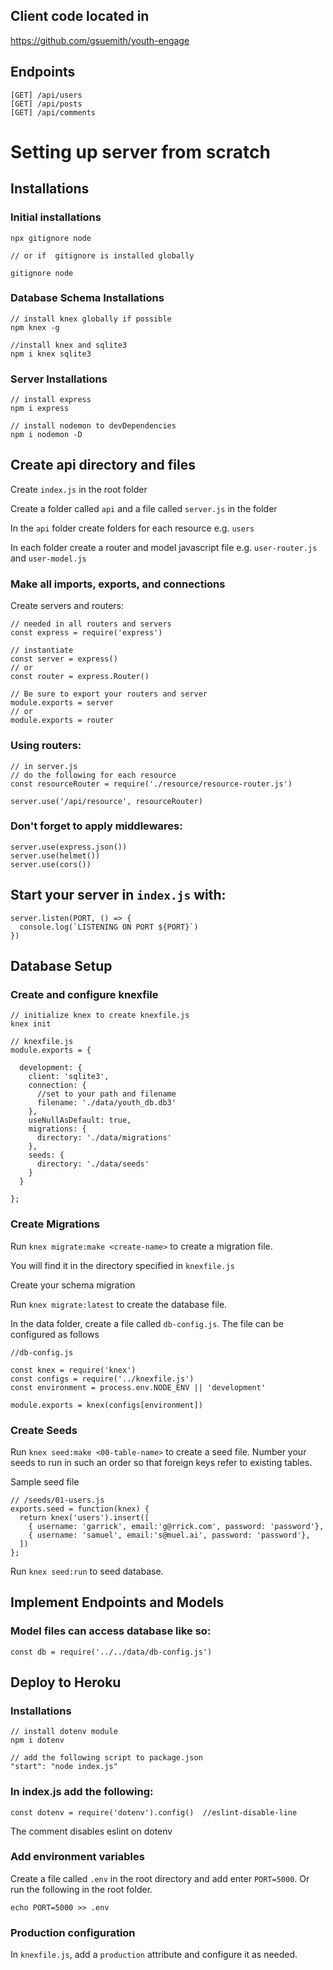 ## Client code located in 
https://github.com/gsuemith/youth-engage

## Endpoints
```
[GET] /api/users
[GET] /api/posts
[GET] /api/comments
```

# Setting up server from scratch
## Installations
### Initial installations
```
npx gitignore node

// or if  gitignore is installed globally

gitignore node
```

### Database Schema Installations

```
// install knex globally if possible
npm knex -g

//install knex and sqlite3
npm i knex sqlite3
```

### Server Installations
```
// install express
npm i express

// install nodemon to devDependencies
npm i nodemon -D
```

## Create api directory and files

Create `index.js` in the root folder

Create a folder called `api` and a file called `server.js` in the folder

In the `api` folder create folders for each resource e.g. `users`

In each folder create a router and model javascript file e.g. `user-router.js` and `user-model.js`

### Make all imports, exports, and connections
Create servers and routers:
```
// needed in all routers and servers
const express = require('express')

// instantiate
const server = express()
// or
const router = express.Router()

// Be sure to export your routers and server
module.exports = server
// or
module.exports = router
```

### Using routers:
```
// in server.js
// do the following for each resource
const resourceRouter = require('./resource/resource-router.js')

server.use('/api/resource', resourceRouter)
```

### Don't forget to apply middlewares:
```
server.use(express.json())
server.use(helmet())
server.use(cors())
```

## Start your server in `index.js` with:
```
server.listen(PORT, () => {
  console.log(`LISTENING ON PORT ${PORT}`)
})
```

## Database Setup

### Create and configure knexfile
```
// initialize knex to create knexfile.js
knex init
```

```
// knexfile.js
module.exports = {

  development: {
    client: 'sqlite3',
    connection: {
      //set to your path and filename
      filename: './data/youth_db.db3'
    },
    useNullAsDefault: true,
    migrations: {
      directory: './data/migrations'
    },
    seeds: {
      directory: './data/seeds'
    }
  }

};
```

### Create Migrations
Run `knex migrate:make <create-name>` to create a migration file.

You will find it in the directory specified in `knexfile.js`

Create your schema migration

Run `knex migrate:latest` to create the database file.

In the data folder, create a file called `db-config.js`.  The file can be configured as follows
```
//db-config.js

const knex = require('knex')
const configs = require('../knexfile.js')
const environment = process.env.NODE_ENV || 'development'

module.exports = knex(configs[environment])
```

### Create Seeds
Run `knex seed:make <00-table-name>` to create a seed file.  Number your seeds to run in such an order so that foreign keys refer to existing tables.

Sample seed file
```
// /seeds/01-users.js
exports.seed = function(knex) {
  return knex('users').insert([
    { username: 'garrick', email:'g@rrick.com', password: 'password'},
    { username: 'samuel', email:'s@muel.ai', password: 'password'},
  ])
};
```

Run `knex seed:run` to seed database.

## Implement Endpoints and Models
### Model files can access database like so:
```
const db = require('../../data/db-config.js')
```

## Deploy to Heroku
### Installations
```
// install dotenv module
npm i dotenv

// add the following script to package.json
"start": "node index.js"
```

### In index.js add the following:
```
const dotenv = require('dotenv').config()  //eslint-disable-line
```
The comment disables eslint on dotenv

### Add environment variables
Create a file called `.env` in the root directory and add enter `PORT=5000`. Or run the following in the root folder.
```
echo PORT=5000 >> .env
```

### Production configuration
In `knexfile.js`, add a `production` attribute and configure it as needed.

